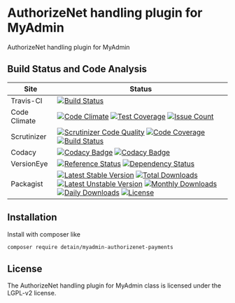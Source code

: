 # AuthorizeNet handling plugin for MyAdmin

AuthorizeNet handling plugin for MyAdmin

## Build Status and Code Analysis

Site          | Status
--------------|---------------------------
Travis-CI     | [![Build Status](https://travis-ci.org/detain/myadmin-authorizenet-payments.svg?branch=master)](https://travis-ci.org/detain/myadmin-authorizenet-payments)
Code Climate  | [![Code Climate](https://codeclimate.com/github/detain/myadmin-authorizenet-payments/badges/gpa.svg)](https://codeclimate.com/github/detain/myadmin-authorizenet-payments) [![Test Coverage](https://codeclimate.com/github/detain/myadmin-authorizenet-payments/badges/coverage.svg)](https://codeclimate.com/github/detain/myadmin-authorizenet-payments/coverage) [![Issue Count](https://codeclimate.com/github/detain/myadmin-authorizenet-payments/badges/issue_count.svg)](https://codeclimate.com/github/detain/myadmin-authorizenet-payments)
Scrutinizer   | [![Scrutinizer Code Quality](https://scrutinizer-ci.com/g/detain/myadmin-authorizenet-payments/badges/quality-score.png?b=master)](https://scrutinizer-ci.com/g/detain/myadmin-authorizenet-payments/?branch=master) [![Code Coverage](https://scrutinizer-ci.com/g/detain/myadmin-authorizenet-payments/badges/coverage.png?b=master)](https://scrutinizer-ci.com/g/detain/myadmin-authorizenet-payments/?branch=master) [![Build Status](https://scrutinizer-ci.com/g/detain/myadmin-authorizenet-payments/badges/build.png?b=master)](https://scrutinizer-ci.com/g/detain/myadmin-authorizenet-payments/build-status/master)
Codacy        | [![Codacy Badge](https://api.codacy.com/project/badge/Grade/226251fc068f4fd5b4b4ef9a40011d06)](https://www.codacy.com/app/detain/myadmin-authorizenet-payments) [![Codacy Badge](https://api.codacy.com/project/badge/Coverage/25fa74eb74c947bf969602fcfe87e349)](https://www.codacy.com/app/detain/myadmin-authorizenet-payments?utm_source=github.com&utm_medium=referral&utm_content=detain/myadmin-authorizenet-payments&utm_campaign=Badge_Coverage)
VersionEye    | [![Reference Status](https://www.versioneye.com/php/detain:myadmin-authorizenet-payments/reference_badge.svg?style=flat)](https://www.versioneye.com/php/detain:myadmin-authorizenet-payments/references) [![Dependency Status](https://www.versioneye.com/user/projects/592f7318bafc5500414dfd2a/badge.svg?style=flat-square)](https://www.versioneye.com/user/projects/592f7318bafc5500414dfd2a)
Packagist     | [![Latest Stable Version](https://poser.pugx.org/detain/myadmin-authorizenet-payments/version)](https://packagist.org/packages/detain/myadmin-authorizenet-payments) [![Total Downloads](https://poser.pugx.org/detain/myadmin-authorizenet-payments/downloads)](https://packagist.org/packages/detain/myadmin-authorizenet-payments) [![Latest Unstable Version](https://poser.pugx.org/detain/myadmin-authorizenet-payments/v/unstable)](//packagist.org/packages/detain/myadmin-authorizenet-payments) [![Monthly Downloads](https://poser.pugx.org/detain/myadmin-authorizenet-payments/d/monthly)](https://packagist.org/packages/detain/myadmin-authorizenet-payments) [![Daily Downloads](https://poser.pugx.org/detain/myadmin-authorizenet-payments/d/daily)](https://packagist.org/packages/detain/myadmin-authorizenet-payments) [![License](https://poser.pugx.org/detain/myadmin-authorizenet-payments/license)](https://packagist.org/packages/detain/myadmin-authorizenet-payments)


## Installation

Install with composer like

```sh
composer require detain/myadmin-authorizenet-payments
```

## License

The AuthorizeNet handling plugin for MyAdmin class is licensed under the LGPL-v2 license.

